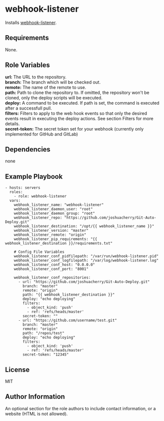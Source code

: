 webhook-listener
=========

Installs [webhook-listener](https://github.com/joshuacherry/Git-Auto-Deploy).

Requirements
------------
None.

Role Variables
--------------

**url:** The URL to the repository.  
**branch:** The branch which will be checked out.  
**remote:** The name of the remote to use.  
**path:** Path to clone the repository to. If omitted, the repository won't be cloned, only the deploy scripts will be executed.  
**deploy:** A command to be executed. If path is set, the command is executed after a successfull pull.  
**filters:** Filters to apply to the web hook events so that only the desired events result in executing the deploy actions. See section Filters for more details.  
**secret-token:** The secret token set for your webhook (currently only implemented for GitHub and GitLab)

Dependencies
------------
none

Example Playbook
----------------

```
- hosts: servers
  roles:
    - role: webhook-listener
  vars:
    webhook_listener_name: "webhook-listener"
    webhook_listener_daemon_user: "root"
    webhook_listener_daemon_group: "root"
    webhook_listener_repo: "https://github.com/joshuacherry/Git-Auto-Deploy.git"
    webhook_listener_destination: "/opt/{{ webhook_listener_name }}"
    webhook_listener_version: "master"
    webhook_listener_remote: "origin"
    webhook_listener_pip_requirements: "{{ webhook_listener_destination }}/requirements.txt"

    # Config File Variables
    webhook_listener_conf_pidfilepath: "/var/run/webhook-listener.pid"
    webhook_listener_conf_logfilepath: "/var/log/webhook-listener.log"
    webhook_listener_conf_host: "0.0.0.0"
    webhook_listener_conf_port: "8001"

    webhook_listener_conf_repositories:
      - url: "https://github.com/joshuacherry/Git-Auto-Deploy.git"
        branch: "master"
        remote: "origin"
        path: "{{ webhook_listener_destination }}"
        deploy: "echo deploying"
        filters:
          - object_kind: 'push'
          - ref: 'refs/heads/master'
        secret-token: ""
      - url: "https://github.com/username/test.git"
        branch: "master"
        remote: "origin"
        path: "/repos/test"
        deploy: "echo deploying"
        filters:
          - object_kind: 'push'
          - ref: 'refs/heads/master'
        secret-token: "12345"
```

License
-------

MIT

Author Information
------------------

An optional section for the role authors to include contact information, or a website (HTML is not allowed).
